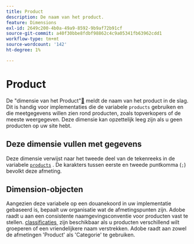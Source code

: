 ```yaml
---
title: Product
description: De naam van het product.
feature: Dimensions
exl-id: 2649c200-4b0a-49a9-8592-9b9af72b91cf
source-git-commit: a40f30bbe8fdbf98862c4c9a05341fb63962cdd1
workflow-type: tm+mt
source-wordcount: '142'
ht-degree: 1%

---
```


# Product

De &quot;dimensie van het Product&quot;[&#128279;](overview.md) meldt de naam van het product in de slag. Dit is handig voor implementaties die de variabele `products` gebruiken en die meetgegevens willen zien rond producten, zoals topverkopers of de meeste weergegeven. Deze dimensie kan opzettelijk leeg zijn als u geen producten op uw site hebt.

## Deze dimensie vullen met gegevens

Deze dimensie verwijst naar het tweede deel van de tekenreeks in de variabele [`products`](/help/implement/vars/page-vars/products.md) . De karakters tussen eerste en tweede puntkomma (`;`) bevolkt deze afmeting.

## Dimension-objecten

Aangezien deze variabele op een douanekoord in uw implementatie gebaseerd is, bepaalt uw organisatie wat de afmetingspunten zijn. Adobe raadt u aan een consistente naamgevingsconventie voor producten vast te stellen. [&#x200B; classificaties &#x200B;](../classifications/classifications-overview.md) zijn beschikbaar als u producten verschillend wilt groeperen of een vriendelijkere naam verstrekken. Adobe raadt aan zowel de afmetingen &#39;Product&#39; als &#39;Categorie&#39; te gebruiken.
